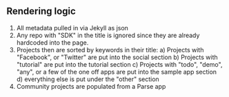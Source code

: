 ## Rendering logic

1. All metadata pulled in via Jekyll as json
2. Any repo with "SDK" in the title is ignored since they are already hardcoded into the page.
3. Projects then are sorted by keywords in their title:
	a) Projects with "Facebook", or "Twitter" are put into the social section
	b) Projects with "tutorial" are put into the tutorial section
	c) Projects with "todo", "demo", "any", or a few of the one off apps are put into the sample app section
	d) everything else is put under the "other" section
4. Community projects are populated from a Parse app 
